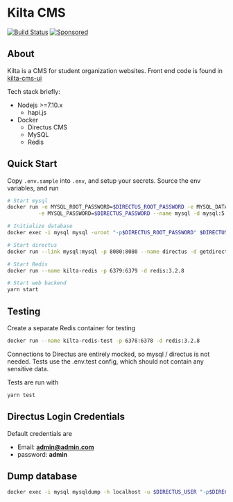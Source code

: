 # Kilta CMS

[![Build Status](https://travis-ci.org/Cadiac/kilta-cms.svg?branch=master)](https://travis-ci.org/Cadiac/kilta-cms)
[![Sponsored](https://img.shields.io/badge/chilicorn-sponsored-brightgreen.svg?logo=data%3Aimage%2Fpng%3Bbase64%2CiVBORw0KGgoAAAANSUhEUgAAAA4AAAAPCAMAAADjyg5GAAABqlBMVEUAAAAzmTM3pEn%2FSTGhVSY4ZD43STdOXk5lSGAyhz41iz8xkz2HUCWFFhTFFRUzZDvbIB00Zzoyfj9zlHY0ZzmMfY0ydT0zjj92l3qjeR3dNSkoZp4ykEAzjT8ylUBlgj0yiT0ymECkwKjWqAyjuqcghpUykD%2BUQCKoQyAHb%2BgylkAyl0EynkEzmkA0mUA3mj86oUg7oUo8n0k%2FS%2Bw%2Fo0xBnE5BpU9Br0ZKo1ZLmFZOjEhesGljuzllqW50tH14aS14qm17mX9%2Bx4GAgUCEx02JySqOvpSXvI%2BYvp2orqmpzeGrQh%2Bsr6yssa2ttK6v0bKxMBy01bm4zLu5yry7yb29x77BzMPCxsLEzMXFxsXGx8fI3PLJ08vKysrKy8rL2s3MzczOH8LR0dHW19bX19fZ2dna2trc3Nzd3d3d3t3f39%2FgtZTg4ODi4uLj4%2BPlGxLl5eXm5ubnRzPn5%2Bfo6Ojp6enqfmzq6urr6%2Bvt7e3t7u3uDwvugwbu7u7v6Obv8fDz8%2FP09PT2igP29vb4%2BPj6y376%2Bu%2F7%2Bfv9%2Ff39%2Fv3%2BkAH%2FAwf%2FtwD%2F9wCyh1KfAAAAKXRSTlMABQ4VGykqLjVCTVNgdXuHj5Kaq62vt77ExNPX2%2Bju8vX6%2Bvr7%2FP7%2B%2FiiUMfUAAADTSURBVAjXBcFRTsIwHAfgX%2FtvOyjdYDUsRkFjTIwkPvjiOTyX9%2FAIJt7BF570BopEdHOOstHS%2BX0s439RGwnfuB5gSFOZAgDqjQOBivtGkCc7j%2B2e8XNzefWSu%2BsZUD1QfoTq0y6mZsUSvIkRoGYnHu6Yc63pDCjiSNE2kYLdCUAWVmK4zsxzO%2BQQFxNs5b479NHXopkbWX9U3PAwWAVSY%2FpZf1udQ7rfUpQ1CzurDPpwo16Ff2cMWjuFHX9qCV0Y0Ok4Jvh63IABUNnktl%2B6sgP%2BARIxSrT%2FMhLlAAAAAElFTkSuQmCC)](http://spiceprogram.org/oss-sponsorship)

## About

Kilta is a CMS for student organization websites. Front end code is found in [kilta-cms-ui](https://github.com/cadiac/kilta-cms-ui)

Tech stack briefly:
* Nodejs >=7.10.x
    * hapi.js
* Docker
    * Directus CMS
    * MySQL
    * Redis

## Quick Start

Copy `.env.sample` into `.env`, and setup your secrets. Source the env variables, and run

```bash
# Start mysql
docker run -e MYSQL_ROOT_PASSWORD=$DIRECTUS_ROOT_PASSWORD -e MYSQL_DATABASE=$DIRECTUS_DATABASE -e MYSQL_USER=$DIRECTUS_USER \
          -e MYSQL_PASSWORD=$DIRECTUS_PASSWORD --name mysql -d mysql:5.5

# Initialize database
docker exec -i mysql mysql -uroot "-p$DIRECTUS_ROOT_PASSWORD" $DIRECTUS_DATABASE < ./sql/initialize-database.sql

# Start directus
docker run --link mysql:mysql -p 8080:8080 --name directus -d getdirectus/directus:6.3

# Start Redis
docker run --name kilta-redis -p 6379:6379 -d redis:3.2.8

# Start web backend
yarn start
```

## Testing

Create a separate Redis container for testing

```bash
docker run --name kilta-redis-test -p 6378:6378 -d redis:3.2.8
```

Connections to Directus are entirely mocked, so mysql / directus is not needed.
Tests use the .env.test config, which should not contain any sensitive data.

Tests are run with

```bash
yarn test
```

## Directus Login Credentials

Default credentials are
- Email: **admin@admin.com**
- password: **admin**

## Dump database

```bash
docker exec -i mysql mysqldump -h localhost -u $DIRECTUS_USER "-p$DIRECTUS_PASSWORD" $DIRECTUS_DATABASE > ./sql/database-dump.sql
```
